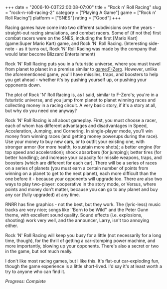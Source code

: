 +++
date = "2006-10-03T22:00:08-07:00"
title = "Rock n' Roll Racing"
slug = "rock-n-roll-racing-2"
category = ["Playing A Game"]
game = ["Rock n' Roll Racing"]
platform = ["SNES"]
rating = ["Good"]
+++

Racing games have come into two different subdivisions over the years - straight-out racing simulations, and combat racers. Some of (if not the) first combat racers were on the SNES, including the first [Mario Kart](game:Super Mario Kart) game, and Rock 'N' Roll Racing. (Interesting side-note - as it turns out, Rock 'N' Roll Racing was made by the company that would later become Blizzard Entertainment)

Rock 'N' Roll Racing puts you in a futuristic universe, where you must travel from planet to planet in a premise similar to <game:F-Zero>. However, unlike the aforementioned game, you'll have missiles, traps, and boosters to help you get ahead - whether it's by pushing yourself up, or pushing your opponents down.

The plot of Rock 'N' Roll Racing is, as I said, similar to F-Zero's; you're in a futuristic universe, and you jump from planet to planet winning races and collecting money in a racing circuit. A very basic story, if it's a story at all, but why do you need one anyway?

Rock 'N' Roll Racing is all about gameplay. First, you must choose a racer, each of whom has different advantages and disadvantages in Speed, Acceleration, Jumping, and Cornering. In single-player mode, you'll win money from winning races (and getting money powerups during the race). Use your money to buy new cars, or to outfit your existing one, with stronger armor (for more health, to sustain more shots); a better engine (for top speed and acceleration); shock absorbers (for jumping); better tires (for better handling); and increase your capacity for missile weapons, traps, and boosters (which are different for each car). There will be a series of races on a series of planets (you must earn a certain number of points from winning on a planet to get to the next planet), each more difficult than the one before it - because your opponents will upgrade too. There are also two ways to play two-player: cooperative in the story mode, or Versus, where points and money don't matter, because you can go to any planet and buy any car (fully upgraded) at any time.

RNRR has fine graphics - not the best, but they work. The (lyric-less) music tracks are very nice; songs like ''Born to be Wild'' and the Peter Gunn theme, with excellent sound quality. Sound effects (i.e. explosions, shooting) work very well, and the announcer, Larry, isn't too annoying either.

Rock 'N' Roll Racing will keep you busy for a little (not necessarily for a long time, though), for the thrill of getting a car-stomping power machine, and more importantly, blowing up your opponents. There's also a secret or two in the game, but not much really.

I don't like most racing games, but I like this. It's flat-out car-exploding fun, though the game experience is a little short-lived. I'd say it's at least worth a try to anyone who can find it.

<i>Progress: Complete</i>